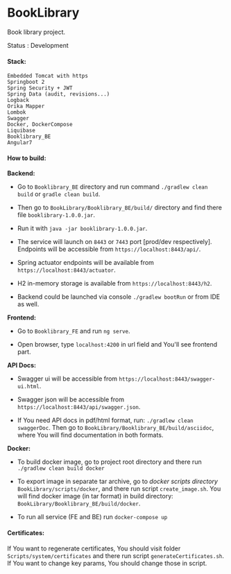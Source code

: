 # BookLibrary
Book library project.

Status : Development

#### Stack:

    Embedded Tomcat with https 
    Springboot 2
    Spring Security + JWT
    Spring Data (audit, revisions...)
    Logback
    Orika Mapper
    Lombok
    Swagger
    Docker, DockerCompose
    Liquibase
    Booklibrary_BE
    Angular7

#### How to build:
 
**Backend:**

- Go to `Booklibrary_BE` directory and run command `./gradlew clean build` or `gradle clean build`.

- Then go to `BookLibrary/Booklibrary_BE/build/` directory and find there file `booklibrary-1.0.0.jar`.

- Run it with `java -jar booklibrary-1.0.0.jar`.

- The service will launch on `8443` or `7443` port [prod/dev respectively]. Endpoints will be accessible from `https://localhost:8443/api/`.

- Spring actuator endpoints will be available from `https://localhost:8443/actuator`.

- H2 in-memory storage is available from `https://localhost:8443/h2`.

- Backend could be launched via console ```./gradlew bootRun``` or from IDE as well. 

**Frontend:**

- Go to `Booklibrary_FE` and run `ng serve`.
 
- Open browser, type `localhost:4200` in url field and You'll see frontend part.

**API Docs:**

- Swagger ui will be accessible from `https://localhost:8443/swagger-ui.html`.

- Swagger json will be accessible from `https://localhost:8443/api/swagger.json`.

- If You need API docs in pdf/html format, run: ```./gradlew clean swaggerDoc```. Then go to ```BookLibrary/Booklibrary_BE/build/asciidoc```, where You will find documentation in both formats.

**Docker:** 

- To build docker image, go to project root directory and there run ```./gradlew clean build docker```

- To export image in separate tar archive, go to _docker scripts directory_ ```BookLibrary/scripts/docker```, and there run script ```create_image.sh```. You will find docker image (in tar format) in build directory: ```BookLibrary/Booklibrary_BE/build/docker```.

- To run all service (FE and BE) run ```docker-compose up```  

#### Certificates:

If You want to regenerate certificates, You should visit folder `Scripts/system/certificates` and 
there run script `generateCertificates.sh`. If You want to change key params, You should change those in script.